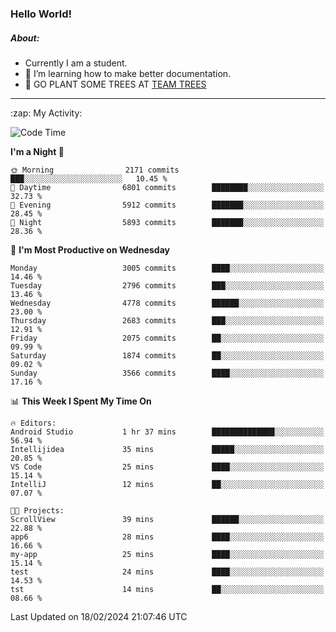 ### Hello World!

##### About:
- Currently I am a student.
- 🌱 I’m learning how to make better documentation.
- 🌱 GO PLANT SOME TREES AT [TEAM TREES](https://teamtrees.org/)

---
  <summary>:zap: My Activity:</summary>
  
<!--START_SECTION:waka-->
![Code Time](http://img.shields.io/badge/Code%20Time-1%2C283%20hrs-blue)

**I'm a Night 🦉** 

```text
🌞 Morning                2171 commits        ███░░░░░░░░░░░░░░░░░░░░░░   10.45 % 
🌆 Daytime                6801 commits        ████████░░░░░░░░░░░░░░░░░   32.73 % 
🌃 Evening                5912 commits        ███████░░░░░░░░░░░░░░░░░░   28.45 % 
🌙 Night                  5893 commits        ███████░░░░░░░░░░░░░░░░░░   28.36 % 
```
📅 **I'm Most Productive on Wednesday** 

```text
Monday                   3005 commits        ████░░░░░░░░░░░░░░░░░░░░░   14.46 % 
Tuesday                  2796 commits        ███░░░░░░░░░░░░░░░░░░░░░░   13.46 % 
Wednesday                4778 commits        ██████░░░░░░░░░░░░░░░░░░░   23.00 % 
Thursday                 2683 commits        ███░░░░░░░░░░░░░░░░░░░░░░   12.91 % 
Friday                   2075 commits        ██░░░░░░░░░░░░░░░░░░░░░░░   09.99 % 
Saturday                 1874 commits        ██░░░░░░░░░░░░░░░░░░░░░░░   09.02 % 
Sunday                   3566 commits        ████░░░░░░░░░░░░░░░░░░░░░   17.16 % 
```


📊 **This Week I Spent My Time On** 

```text
🔥 Editors: 
Android Studio           1 hr 37 mins        ██████████████░░░░░░░░░░░   56.94 % 
Intellijidea             35 mins             █████░░░░░░░░░░░░░░░░░░░░   20.85 % 
VS Code                  25 mins             ████░░░░░░░░░░░░░░░░░░░░░   15.14 % 
IntelliJ                 12 mins             ██░░░░░░░░░░░░░░░░░░░░░░░   07.07 % 

🐱‍💻 Projects: 
ScrollView               39 mins             ██████░░░░░░░░░░░░░░░░░░░   22.88 % 
app6                     28 mins             ████░░░░░░░░░░░░░░░░░░░░░   16.66 % 
my-app                   25 mins             ████░░░░░░░░░░░░░░░░░░░░░   15.14 % 
test                     24 mins             ████░░░░░░░░░░░░░░░░░░░░░   14.53 % 
tst                      14 mins             ██░░░░░░░░░░░░░░░░░░░░░░░   08.66 % 
```


 Last Updated on 18/02/2024 21:07:46 UTC
<!--END_SECTION:waka-->
